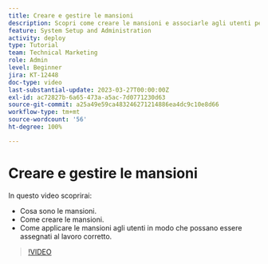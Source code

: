 ```yaml
---
title: Creare e gestire le mansioni
description: Scopri come creare le mansioni e associarle agli utenti per effettuare assegnazioni migliori.
feature: System Setup and Administration
activity: deploy
type: Tutorial
team: Technical Marketing
role: Admin
level: Beginner
jira: KT-12448
doc-type: video
last-substantial-update: 2023-03-27T00:00:00Z
exl-id: ac72827b-6a65-473a-a5ac-7d0771230d63
source-git-commit: a25a49e59ca483246271214886ea4dc9c10e8d66
workflow-type: tm+mt
source-wordcount: '56'
ht-degree: 100%

---
```


# Creare e gestire le mansioni

In questo video scoprirai:

* Cosa sono le mansioni.
* Come creare le mansioni.
* Come applicare le mansioni agli utenti in modo che possano essere assegnati al lavoro corretto.

>[!VIDEO](https://video.tv.adobe.com/v/3416966/?quality=12&learn=on)
